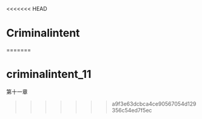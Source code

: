 <<<<<<< HEAD
# Criminalintent
=======
# criminalintent_11
第十一章
>>>>>>> a9f3e63dcbca4ce90567054d129356c54ed7f5ec
